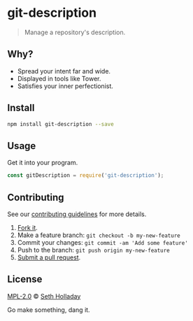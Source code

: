 # git-description

> Manage a repository's description.

## Why?

 - Spread your intent far and wide.
 - Displayed in tools like Tower.
 - Satisfies your inner perfectionist.

## Install

````sh
npm install git-description --save
````

## Usage

Get it into your program.
```js
const gitDescription = require('git-description');
```

## Contributing

See our [contributing guidelines](https://github.com/sholladay/git-description/blob/master/CONTRIBUTING.md "The guidelines for participating in this project.") for more details.

1. [Fork it](https://github.com/sholladay/git-description/fork).
2. Make a feature branch: `git checkout -b my-new-feature`
3. Commit your changes: `git commit -am 'Add some feature'`
4. Push to the branch: `git push origin my-new-feature`
5. [Submit a pull request](https://github.com/sholladay/git-description/compare "Submit code to this project for review.").

## License

[MPL-2.0](https://github.com/sholladay/git-description/blob/master/LICENSE "The license for git-description.") © [Seth Holladay](http://seth-holladay.com "Author of git-description.")

Go make something, dang it.
